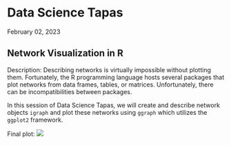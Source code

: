 # Data Science Tapas
February 02, 2023

## Network Visualization in R
Description:
Describing networks is virtually impossible without plotting them. Fortunately, the R programming language hosts several packages that plot networks from data frames, tables, or matrices. Unfortunately, there can be incompatibilities between packages. 

In this session of Data Science Tapas, we will create and describe network objects `igraph` and plot these networks using `ggraph` which utilizes the `ggplot2` framework. 

Final plot:
![](https://github.com/ua-data7/DS-Tapas/blob/7aa0b07a0eeb03da964f6edb8fa2007812e6b665/Workshops/Spring2023/2023-Feb-02/network.png)
